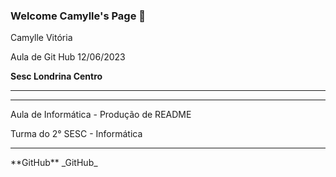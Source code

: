 ### Welcome Camylle's Page 👋

<h> Camylle Vitória </h2>

Aula de Git Hub 12/06/2023

<b> Sesc Londrina Centro </b> 

<hr>
<hr>

Aula de Informática - Produção de README 

Turma do 2° SESC - Informática

<hr>
**GitHub**
_GitHub_


<!--
**CamylleCruz/CamylleCruz** is a ✨ _special_ ✨ repository because its `README.md` (this file) appears on your GitHub profile.

Here are some ideas to get you started:

- 🔭 I’m currently working on ...
- 🌱 I’m currently learning ...
- 👯 I’m looking to collaborate on ...
- 🤔 I’m looking for help with ...
- 💬 Ask me about ...
- 📫 How to reach me: ...
- 😄 Pronouns: ...
- ⚡ Fun fact: ...
-->
